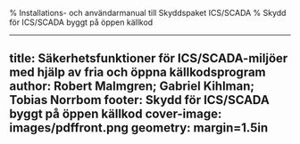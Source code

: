 % Installations- och användarmanual till Skyddspaket ICS/SCADA
% Skydd för ICS/SCADA byggt på öppen källkod

---
title: Säkerhetsfunktioner för ICS/SCADA-miljöer med hjälp av fria och öppna källkodsprogram
author: Robert Malmgren; Gabriel Kihlman; Tobias Norrbom
footer: Skydd för ICS/SCADA byggt på öppen källkod
cover-image: images/pdffront.png
geometry: margin=1.5in
---
